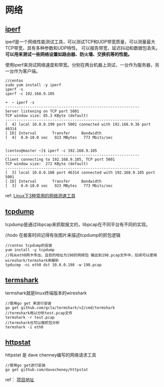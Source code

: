 # 网络

## [iperf](#iperf)
iperf是一个网络性能测试工具，可以测试TCP和UDP带宽质量，可以测量最大TCP带宽，具有多种参数和UDP特性。
可以报告带宽，延迟抖动和数据包丢失。**可以用来测试一些网络设置如路由器、防火墙、交换机等的性能。**

使用iperf来测试网络速度和带宽。分别在两台机器上测试，一台作为服务器，另一台作为客户端。
```
//centos
sudo yum install -y iperf
iperf -s 
iperf -c 192.168.9.105

➜  ~ iperf -s
------------------------------------------------------------
Server listening on TCP port 5001
TCP window size: 85.3 KByte (default)
------------------------------------------------------------
[  4] local 10.0.0.199 port 5001 connected with 192.168.9.36 port 46314
[ ID] Interval       Transfer     Bandwidth
[  4]  0.0-10.0 sec   923 MBytes   773 Mbits/sec


[centos@master ~]$ iperf -c 192.168.9.105
------------------------------------------------------------
Client connecting to 192.168.9.105, TCP port 5001
TCP window size:  272 KByte (default)
------------------------------------------------------------
[  3] local 10.0.0.108 port 46314 connected with 192.168.9.105 port 5001
[ ID] Interval       Transfer     Bandwidth
[  3]  0.0-10.0 sec   923 MBytes   773 Mbits/sec
```
ref: [Linux下3种常用的网络测速工具](https://juejin.cn/post/6844904152108105742)



## [tcpdump](tcpdump)

tcpdump是通过libpcap来抓取报文的，libpcap在不同平台有不同的实现。

//todo 在极客时间记得有张图片来描述tcpdump的抓包逻辑
```
//centos tcpdump的安装
yum install -y tcpdump 
//将从eth0网卡传出，且目的地址为198的网络包 输出到198.pcap文件中，后续可以使用wireshark/termshark来解析
tpducmp -ni eth0 dst 10.0.0.198 -w 198.pcap

```

## [termshark](termshark)
termshark就是linux终端版本的wireshark
```
//使用go get 来进行安装
go get github.com/gcla/termshark/v2/cmd/termshark
//termshark用以分析test.pcap文件
termshark -r test.pcap
//termshark也可以做抓包分析
termshark -i eth0 
```

## [httpstat](httpstat)
httpstat 是 dave chenney编写的网络请求工具
```shell
//使用go get进行安装
go get github.com/davecheney/httpstat
```
ref： [项目地址](https://github.com/davecheney/httpstat)


